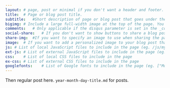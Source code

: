 ```yaml
---
layout: # page, post or minimal if you don't want a header and footer.
title:	# Page or blog post title.
subtitle:	#Short description of page or blog post that goes under the title.
bigimg: # Include a large full-width image at the top of the page. You can either give the path to a single image, or provide a list of images to cycle through.
comments:	# Only applicable if the disqus parameter is set in the _config.yml file. All blog posts automatically have comments enabled. To enable comments on a specific page, use comments: true; to turn comments off for a specific blog post, use comments: false.
social-share:	# If you don't want to show buttons to share a blog post on social media, use social-share: false (this feature is turned on by default).
share-img:	#If you want to specify an image to use when sharing the page on Facebook or Twitter, then provide the image's full URL here.
image:	# If you want to add a personalized image to your blog post that will show up next to the post's excerpt and on the post itself, use image: /path/to/img.png.
js:	# List of local JavaScript files to include in the page (eg. /js/mypage.js)
ext-js:	# List of external JavaScript files to include in the page (eg. //cdnjs.cloudflare.com/ajax/libs/underscore.js/1.8.2/underscore-min.js)
css:	# List of local CSS files to include in the page
ex-css:	# List of external CSS files to include in the page
googlefonts:	# List of Google fonts to include in the page (eg. ["Monoton", "Lobster"])
---
```

Then regular post here. `year-month-day-title.md` for posts.
